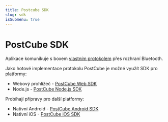 ```yaml
---
title: Postcube SDK
slug: sdk
isSubmenu: true
---
```


# PostCube SDK
Aplikace komunikuje s boxem [vlastním protokolem](/docs/bluetooth) přes rozhraní Bluetooth.

Jako hotové implementace protokolu PostCube je možné využít SDK pro platformy:
* Webový prohlížeč - [PostCube Web SDK](/docs/sdk/web.html)
* Node.js - [PostCube Node.js SDK](/docs/sdk/node.html)

Probíhají přípravy pro další platformy:
* Nativní Android - [PostCube Android SDK](/docs/sdk/android.html)
* Nativní iOS - [PostCube iOS SDK](/docs/sdk/ios.html)
